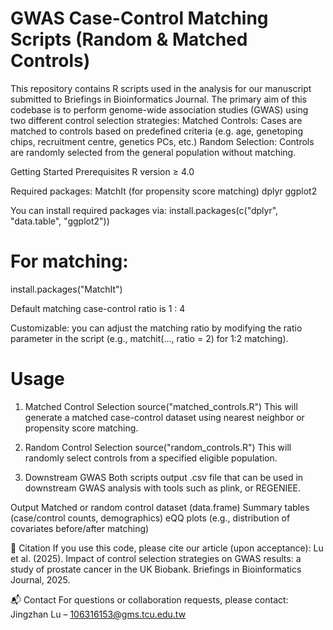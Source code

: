 # GWAS Case-Control Matching Scripts (Random & Matched Controls)

This repository contains R scripts used in the analysis for our manuscript submitted to Briefings in Bioinformatics Journal. The primary aim of this codebase is to perform genome-wide association studies (GWAS) using two different control selection strategies:
Matched Controls: Cases are matched to controls based on predefined criteria (e.g. age, genetoping chips, recruitment centre, genetics PCs, etc.)
Random Selection: Controls are randomly selected from the general population without matching.

Getting Started
Prerequisites
R version ≥ 4.0

Required packages:
MatchIt (for propensity score matching)
dplyr
ggplot2

You can install required packages via:
install.packages(c("dplyr", "data.table", "ggplot2"))
# For matching:
install.packages("MatchIt")

Default matching case-control ratio is 1 : 4

Customizable: you can adjust the matching ratio by modifying the ratio parameter in the script (e.g., matchit(..., ratio = 2) for 1:2 matching).

# Usage
1. Matched Control Selection
source("matched_controls.R")
This will generate a matched case-control dataset using nearest neighbor or propensity score matching.
2. Random Control Selection
source("random_controls.R")
This will randomly select controls from a specified eligible population.

3. Downstream GWAS
Both scripts output .csv file that can be used in downstream GWAS analysis with tools such as plink, or REGENIEE.

Output
Matched or random control dataset (data.frame)
Summary tables (case/control counts, demographics)
eQQ plots (e.g., distribution of covariates before/after matching)

📄 Citation
If you use this code, please cite our article (upon acceptance):
Lu et al. (2025). Impact of control selection strategies on GWAS results: a study of prostate cancer in the UK Biobank. Briefings in Bioinformatics Journal, 2025.

📬 Contact
For questions or collaboration requests, please contact:
Jingzhan Lu – 106316153@gms.tcu.edu.tw

